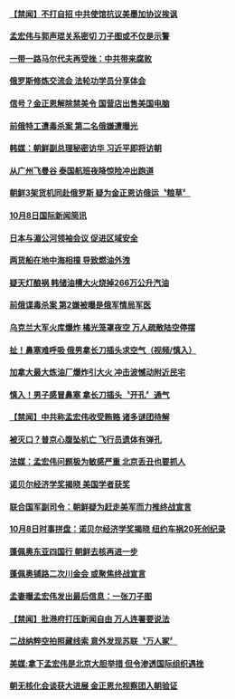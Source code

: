 #### [【禁闻】不打自招 中共使馆抗议美墨加协议挨讽](../pages/news202/a1394708.md?t=10100332) 


#### [孟宏伟与郭声琨关系密切 刀子图或不仅是示警](../pages/news202/a1394700.md?t=10100332) 

#### [一带一路马尔代夫再受挫：中共带来腐败](../pages/news202/a1394697.md?t=10100332) 

#### [俄罗斯修炼交流会 法轮功学员分享体会](../pages/news202/a1394695.md?t=10100332) 

#### [信号？金正恩解除禁美令 国营店出售美国电脑](../pages/news202/a1394684.md?t=10100332) 

#### [前俄特工遭毒杀案 第二名俄嫌遭曝光](../pages/news202/a1394683.md?t=10100332) 


#### [韩媒：朝鲜副总理秘密访华 习近平即将访朝](../pages/news202/a1394641.md?t=10100332) 

#### [从广州飞曼谷 泰国航班夜降惊险冲出跑道](../pages/news202/a1394658.md?t=10100332) 

#### [朝鲜3架货机同赴俄罗斯 疑为金正恩访俄运〝粮草〞](../pages/news202/a1394646.md?t=10100332) 

#### [10月8日国际新闻简讯](../pages/news202/a1394653.md?t=10100332) 

#### [日本与湄公河领袖会议 促进区域安全](../pages/news202/a1394652.md?t=10100332) 

#### [两货船在地中海相撞 导致燃油外洩](../pages/news202/a1394642.md?t=10100332) 

#### [疑天灯酿祸 韩储油槽大火烧掉266万公升汽油](../pages/news202/a1394643.md?t=10100332) 

#### [前俄谍毒杀案 第2嫌被曝是俄军情局军医](../pages/news202/a1394631.md?t=10100332) 

#### [乌克兰大军火库爆炸 橘光笼罩夜空 万人疏散陆空停摆](../pages/news202/a1394635.md?t=10100332) 

#### [扯！鼻塞难呼吸 俄男拿长刀插头求空气（视频/慎入）](../pages/news202/a1394625.md?t=10100332) 

#### [加拿大最大炼油厂爆炸引大火 冲击波憾动附近民宅](../pages/news202/a1394627.md?t=10100332) 

#### [慎入！男子感冒鼻塞  拿长刀插头〝开孔〞通气](../pages/news202/a1394626.md?t=10100332) 

#### [【禁闻】中共称孟宏伟收受贿赂 诸多谜团待解](../pages/news202/a1394575.md?t=10100332) 

#### [被灭口？普京心腹坠机亡 飞行员遗体有弹孔](../pages/news202/a1394599.md?t=10100332) 


#### [法媒：孟宏伟问题极为敏感严重 北京丢丑也要抓人](../pages/news202/a1394403.md?t=10100332) 

#### [诺贝尔经济学奖揭晓 美国学者获奖](../pages/news202/a1394539.md?t=10100332) 

#### [联合国军副司令：朝鲜疑为赶走美军而力推终战宣言](../pages/news202/a1394591.md?t=10100332) 

#### [10月8日时事拼盘：诺贝尔经济学奖揭晓 纽约车祸20死创纪录](../pages/news202/a1394564.md?t=10100332) 

#### [蓬佩奥东亚四国行 朝鲜去核再进一步](../pages/news202/a1394584.md?t=10100332) 

#### [蓬佩奥铺路二次川金会 或聚焦终战宣言](../pages/news202/a1394579.md?t=10100332) 

#### [孟妻曝孟宏伟发出最后信息：一张刀子图](../pages/news202/a1394453.md?t=10100332) 

#### [【禁闻】批港府打压新闻自由 万人连署要说法](../pages/news202/a1394573.md?t=10100332) 

#### [二战纳粹空拍照藏线索 意外发现苏联〝万人冢〞](../pages/news202/a1394568.md?t=10100332) 

#### [美媒:拿下孟宏伟是北京大胆举措 但令渗透国际组织遇挫](../pages/news202/a1394552.md?t=10100332) 

#### [朝无核化会谈获大进展 金正恩允视察团入朝验证](../pages/news202/a1394551.md?t=10100332) 



